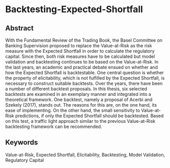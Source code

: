 # Backtesting-Expected-Shortfall

## Abstract

With the Fundamental Review of the Trading Book, the Basel Committee on Banking Supervision proposed to replace the Value-at-Risk as the risk measure with the Expected Shortfall in order to calculate the regulatory capital. Since then, both risk measures have to be calculated but model validation and backtesting continues to be based on the Value-at-Risk. In the last years, an academic and practical debate ensued on whether and how the Expected Shortfall is backtestable. One central question is whether the property of elicitability, which is not fulfilled by the Expected Shortfall, is necessary to construct suitable backtests. Over the years, there have been a number of different backtest proposals. In this thesis, six selected backtests are examined in an exemplary manner and integrated into a theoretical framework. One backtest, namely a proposal of Acerbi and Szekely (2017), stands out. The reasons for this are, on the one hand, its ease of implementing. On the other hand, the small sensitivity to Value-at-Risk predictions, if only the Expected Shortfall should be backtested. Based on this test, a traffic light approach similar to the previous Value-at-Risk backtesting framework can be recommended.

## Keywords

Value-at-Risk, Expected Shortfall, Elicitability, Backtesting,
Model Validation, Regulatory Capital
